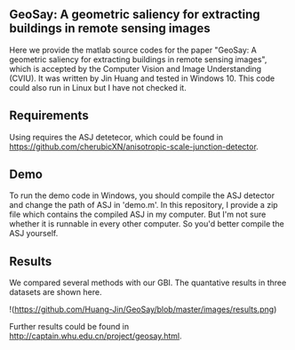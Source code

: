 ## GeoSay: A geometric saliency for extracting buildings in remote sensing images

Here we provide the matlab source codes for the paper "GeoSay: A geometric saliency for extracting buildings in remote sensing images", which is accepted by the Computer Vision and Image Understanding (CVIU).
It was written by Jin Huang and tested in Windows 10. This code could also run in Linux but I have not checked it.

## Requirements

Using requires the ASJ detetecor, which could be found in https://github.com/cherubicXN/anisotropic-scale-junction-detector.

## Demo

To run the demo code in Windows, you should compile the ASJ detector and change the path of ASJ in 'demo.m'.
In this repository, I provide a zip file which contains the compiled ASJ in my computer.
But I'm not sure whether it is runnable in every other computer.
So you'd better compile the ASJ yourself.

## Results

We compared several methods with our GBI. The quantative results in three datasets are shown here.

!(https://github.com/Huang-Jin/GeoSay/blob/master/images/results.png)

Further results could be found in http://captain.whu.edu.cn/project/geosay.html.
